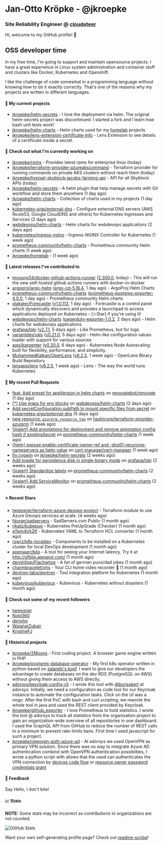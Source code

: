 # Jan-Otto Kröpke - @jkroepke
### Site Reliability Engineer @ [cloudeteer](https://cloudeteer.de/)

Hi, welcome to my GitHub profile! 👋

## OSS developer time
In my free time, I'm going to support and maintain opensource projects. I have a great experience in Linux system administration and container stuff and clusters like Docker, Kubernetes and Openshift.

I like the challenge of code somewhat in a programming language without knowing how to do it exactly correctly. That's one of the reasons why my projects are written in different languages.

#### 🌱 My current projects
- [jkroepke/helm-secrets](https://github.com/jkroepke/helm-secrets) - I love the deployment via helm. The original helm-secrets project was discontinued. I started a fork and I learn how bash unit tests work!
- [jkroepke/helm-charts](https://github.com/jkroepke/helm-charts) - Helm charts used for my [homelab](https://github.com/jkroepke/homelab) projects.
- [jkroepke/lens-extension-certificate-info](https://github.com/jkroepke/lens-extension-certificate-info) - Lens Extension to see details of a certificate inside a secret.

#### 👷 Check out what I'm currently working on

- [jkroepke/rpms](https://github.com/jkroepke/rpms) - Provides latest rpms for enterprise linux (today)
- [jkroepke/terraform-provider-azureakscommand](https://github.com/jkroepke/terraform-provider-azureakscommand) - Terraform provider for running commands on private AKS clusters without reach them (today)
- [jkroepke/hypixel-skyblock-jacobs-farming-api](https://github.com/jkroepke/hypixel-skyblock-jacobs-farming-api) - API for all Skyblock APIs (today)
- [jkroepke/helm-secrets](https://github.com/jkroepke/helm-secrets) - A helm plugin that help manage secrets with Git workflow and store them anywhere (1 day ago)
- [jkroepke/helm-charts](https://github.com/jkroepke/helm-charts) - Collection of charts used in my projects (1 day ago)
- [kubernetes-sigs/external-dns](https://github.com/kubernetes-sigs/external-dns) - Configure external DNS servers (AWS Route53, Google CloudDNS and others) for Kubernetes Ingresses and Services (2 days ago)
- [webdevops/helm-charts](https://github.com/webdevops/helm-charts) - Helm charts for webdevops applications (2 days ago)
- [kubernetes/ingress-nginx](https://github.com/kubernetes/ingress-nginx) - Ingress-NGINX Controller for Kubernetes (1 week ago)
- [prometheus-community/helm-charts](https://github.com/prometheus-community/helm-charts) - Prometheus community Helm charts (1 week ago)
- [jkroepke/homelab](https://github.com/jkroepke/homelab) -  (1 week ago)

#### 🔭 Latest releases I've contributed to

- [myoung34/docker-github-actions-runner](https://github.com/myoung34/docker-github-actions-runner) ([2.300.0](https://github.com/myoung34/docker-github-actions-runner/releases/tag/2.300.0), today) - This will run the new self-hosted github actions runners with docker-in-docker
- [argoproj/argo-helm](https://github.com/argoproj/argo-helm) ([argo-cd-5.16.4](https://github.com/argoproj/argo-helm/releases/tag/argo-cd-5.16.4), 1 day ago) - ArgoProj Helm Charts
- [prometheus-community/helm-charts](https://github.com/prometheus-community/helm-charts) ([prometheus-postgres-exporter-4.0.0](https://github.com/prometheus-community/helm-charts/releases/tag/prometheus-postgres-exporter-4.0.0), 1 day ago) - Prometheus community Helm charts
- [stakater/Forecastle](https://github.com/stakater/Forecastle) ([v1.0.113](https://github.com/stakater/Forecastle/releases/tag/v1.0.113), 1 day ago) - Forecastle is a control panel which dynamically discovers and provides a launchpad to access applications deployed on Kubernetes  – [✩Star] if you&#39;re using it!
- [webdevops/helm-charts](https://github.com/webdevops/helm-charts) ([pagerduty-exporter-1.0.2](https://github.com/webdevops/helm-charts/releases/tag/pagerduty-exporter-1.0.2), 2 days ago) - Helm charts for webdevops applications
- [grafana/loki](https://github.com/grafana/loki) ([v2.7.1](https://github.com/grafana/loki/releases/tag/v2.7.1), 5 days ago) - Like Prometheus, but for logs.
- [variantdev/vals](https://github.com/variantdev/vals) ([v0.21.0](https://github.com/variantdev/vals/releases/tag/v0.21.0), 5 days ago) - Helm-like configuration values loader with support for various sources
- [aws/karpenter](https://github.com/aws/karpenter) ([v0.20.0](https://github.com/aws/karpenter/releases/tag/v0.20.0), 6 days ago) - Kubernetes Node Autoscaling: built for flexibility, performance, and simplicity.
- [MuhammedKalkan/OpenLens](https://github.com/MuhammedKalkan/OpenLens) ([v6.2.5](https://github.com/MuhammedKalkan/OpenLens/releases/tag/v6.2.5), 1 week ago) - OpenLens Binary Build Repository
- [lensapp/lens](https://github.com/lensapp/lens) ([v6.2.5](https://github.com/lensapp/lens/releases/tag/v6.2.5), 1 week ago) - Lens - The way the world runs Kubernetes

#### 🔨 My recent Pull Requests

- [feat: Add preset for appVersion in helm charts](https://github.com/renovatebot/renovate/pull/19371) on [renovatebot/renovate](https://github.com/renovatebot/renovate) (1 day ago)
- [[*] Use maps for env blocks](https://github.com/webdevops/helm-charts/pull/3) on [webdevops/helm-charts](https://github.com/webdevops/helm-charts) (2 days ago)
- [Add secretConfiguration.subPath to mount specific files from secret](https://github.com/kubernetes-sigs/external-dns/pull/3227) on [kubernetes-sigs/external-dns](https://github.com/kubernetes-sigs/external-dns) (5 days ago)
- [new resource: `azurerm_resource_tag`](https://github.com/hashicorp/terraform-provider-azurerm/pull/19544) on [hashicorp/terraform-provider-azurerm](https://github.com/hashicorp/terraform-provider-azurerm) (1 week ago)
- [[jiralert] Add annotations for deployment and remove annotation config hash if existingSecret](https://github.com/prometheus-community/helm-charts/pull/2776) on [prometheus-community/helm-charts](https://github.com/prometheus-community/helm-charts) (1 week ago)
- [[helm] expose enable-certificate-owner-ref and -dns01-recursive-nameservers as helm value](https://github.com/cert-manager/cert-manager/pull/5614) on [cert-manager/cert-manager](https://github.com/cert-manager/cert-manager) (1 week ago)
- [fix cygwin](https://github.com/jkroepke/helm-secrets/pull/295) on [jkroepke/helm-secrets](https://github.com/jkroepke/helm-secrets) (2 weeks ago)
- [Add toggle for persistence disk in single-binary mode](https://github.com/grafana/loki/pull/7778) on [grafana/loki](https://github.com/grafana/loki) (2 weeks ago)
- [[jiralert] Standardize labels](https://github.com/prometheus-community/helm-charts/pull/2735) on [prometheus-community/helm-charts](https://github.com/prometheus-community/helm-charts) (2 weeks ago)
- [[jiralert] Add ServiceMonitor](https://github.com/prometheus-community/helm-charts/pull/2734) on [prometheus-community/helm-charts](https://github.com/prometheus-community/helm-charts) (2 weeks ago)

#### ⭐ Recent Stars

- [twiessner/terraform-azure-devops-project](https://github.com/twiessner/terraform-azure-devops-project) - Terraform module to use Azure Devops services at scale. (4 weeks ago)
- [fduran/sadservers](https://github.com/fduran/sadservers) - SadServers.com Public (1 month ago)
- [rikatz/kubepug](https://github.com/rikatz/kubepug) - Kubernetes PreUpGrade (Checker) (1 month ago)
- [sl1pm4t/k2tf](https://github.com/sl1pm4t/k2tf) - Kubernetes YAML to Terraform HCL converter (1 month ago)
- [rswrz/k8s-localdev](https://github.com/rswrz/k8s-localdev) - Components to be installed on a Kubernetes cluster for local DevOps development (1 month ago)
- [apenwarr/blip](https://github.com/apenwarr/blip) - A tool for seeing your Internet latency.  Try it at http://gfblip.appspot.com/ (1 month ago)
- [derphilipp/Flachwitze](https://github.com/derphilipp/Flachwitze) - A list of german puns/dad jokes (1 month ago)
- [charmbracelet/vhs](https://github.com/charmbracelet/vhs) - Your CLI home video recorder 📼 (1 month ago)
- [devtron-labs/devtron](https://github.com/devtron-labs/devtron) - Tool integration platform for Kubernetes (1 month ago)
- [kubevious/kubevious](https://github.com/kubevious/kubevious) - Kubevious - Kubernetes without disasters (1 month ago)

#### 👯 Check out some of my recent followers

- [twiessner](https://github.com/twiessner)
- [Nold360](https://github.com/Nold360)
- [derjohn](https://github.com/derjohn)
- [WajahatZubair](https://github.com/WajahatZubair)
- [KristineFJ](https://github.com/KristineFJ)

#### 📜 Historical projects
- [jkroepke/2Moons](https://github.com/jkroepke/2Moons) - First coding project. A browser game engine written in PHP
- [jkroepke/postgres-database-operator](https://github.com/jkroepke/postgres-database-operator) - My first k8s operator written in python based on [zalando's kopf](https://github.com/zalando-incubator/kopf). I want to give our developers the advantage to create databases on the dev RDS (PostgreSQL on AWS) without giving them access to AWS directly.
- [adorsys/keycloak-config-cli](https://github.com/adorsys/keycloak-config-cli) - I wrote this tool with [@borisskert](https://github.com/borisskert) at adorsys. Initially, we need a configuration as code tool for our Keycloak instance to automate the configuration tasks. Click on the UI was a nogo. After the first PoC with bash and curl scripting, we rewrote the whole tool in java and used the REST client provided by Keycloak.
- [jkroepke/github_exporter](https://github.com/jkroepke/github_exporter) - I love Prometheus to hold statistics. I wrote the tool @ adorsys to track all statistics from the organization project to gain an organization-wide overview of all repositories in one dashboard. I used the GraphQL API from GitHub to reduce the number of REST calls to a minimum to prevent rate-limits bans. First time I used javascript for such a project.
- [jkroepke/openvpn-auth-azure-ad](https://github.com/jkroepke/openvpn-auth-azure-ad) - At adorsys we used OpenVPN as primary VPN solution. Since there was no way to integrate Azure AD authentication combind with OpenVPN authentication possiblities, I wrote a python script with allows that the used can authenticates the VPN connection by [devices code flow](https://docs.microsoft.com/en-us/azure/active-directory/develop/v2-oauth2-device-code) or [resource owner password credentials grant](https://docs.microsoft.com/en-us/azure/active-directory/develop/v2-oauth-ropc)

#### 💬 Feedback

Say Hello, I don't bite!

#### 📈 Stats

**NOTE:** Some stats may be incorrect as contributions to organizations
are not counted.

![GitHub Stats](https://github-readme-stats.vercel.app/api?username=jkroepke&count_private=false&theme=tokyonight&show_icons=true)

Want your own self-generating profile page? Check out [readme-scribe](https://github.com/muesli/readme-scribe)!
